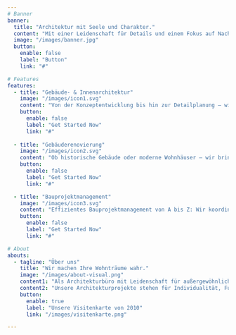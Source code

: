 ```yaml
---
# Banner
banner:
  title: "Architektur mit Seele und Charakter."
  content: "Mit einer Leidenschaft für Details und einem Fokus auf Nachhaltigkeit erschaffen wir Architektur, die inspiriert. Von der ersten Skizze bis zur Fertigstellung – wir begleiten Sie auf jedem Schritt."
  image: "/images/banner.jpg"
  button:
    enable: false
    label: "Button"
    link: "#"

# Features
features:
  - title: "Gebäude- & Innenarchitektur"
    image: "/images/icon1.svg"
    content: "Von der Konzeptentwicklung bis hin zur Detailplanung – wir gestalten Räume, die nicht nur funktional, sondern auch ästhetisch ansprechend sind. Wir arbeiten Hand in Hand, um Ihre Vision Wirklichkeit werden zu lassen."
    button:
      enable: false
      label: "Get Started Now"
      link: "#"
      
  - title: "Gebäuderenovierung"
    image: "/images/icon2.svg"
    content: "Ob historische Gebäude oder moderne Wohnhäuser – wir bringen neues Leben in Ihre vier Wände. Mit unserer Expertise in Renovierung und Sanierung erhalten Sie maß-geschneiderte Lösungen, die Alt und Neu perfekt verbinden."
    button:
      enable: false
      label: "Get Started Now"
      link: "#"

  - title: "Bauprojektmanagement"
    image: "/images/icon3.svg"
    content: "Effizientes Bauprojektmanagement von A bis Z: Wir koordinieren alle Prozesse, von der Planung bis zur Fertigstellung, und sorgen dafür, dass Ihr Projekt termingerecht und im Budgetrahmen realisiert wird."
    button:
      enable: false
      label: "Get Started Now"
      link: "#"

# About
abouts:
  - tagline: "Über uns"
    title: "Wir machen Ihre Wohnträume wahr."
    image: "/images/about-visual.png"
    content1: "Als Architekturbüro mit Leidenschaft für außergewöhnliche Projekte begleiten wir Sie auf dem Weg zu Ihrem Traumhaus. Von der ersten Idee bis zur Schlüsselübergabe – wir setzen Ihre Wünsche in die Realität um."
    content2: "Unsere Architekturprojekte stehen für Individualität, Funktionalität und Ästhetik. Mit einem erfahrenen Team gestalten wir einzigartige Lebensräume, die perfekt zu Ihnen passen."
    button:
      enable: true
      label: "Unsere Visitenkarte von 2010"
      link: "/images/visitenkarte.png"

---
```

